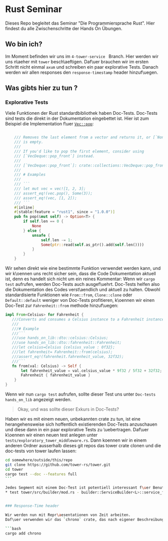# Rust Seminar

Dieses Repo begleitet das Seminar "Die Programmiersprache Rust".
Hier findest du alle Zwischenschritte der Hands On Übungen.

## Wo bin ich?

Im Moment befinden wir uns im `4-tower-service ` Branch. Hier werden wir uns n\aeher mit `tower` besch\aeftigen.
Daf\uer brauchen wir im ersten Schritt nicht einmal `axum` und schreiben ein paar explorative Tests.
Danach werden wir allen responses den `response-timestamp` header hinzuf\uegen.

## Was gibts hier zu tun ?

### Explorative Tests

Viele Funktionen der Rust standardbibliothek haben Doc-Tests. Doc-Tests sind tests die direkt in der Dokumentation eingebettet ist. Hier ist zum Beispiel die Implementation f\uer [`Vec::pop`](https://doc.rust-lang.org/src/alloc/vec/mod.rs.html#1953):

````rust

    /// Removes the last element from a vector and returns it, or [`None`] if it
    /// is empty.
    ///
    /// If you'd like to pop the first element, consider using
    /// [`VecDeque::pop_front`] instead.
    ///
    /// [`VecDeque::pop_front`]: crate::collections::VecDeque::pop_front
    ///
    /// # Examples
    ///
    /// ```
    /// let mut vec = vec![1, 2, 3];
    /// assert_eq!(vec.pop(), Some(3));
    /// assert_eq!(vec, [1, 2]);
    /// ```
    #[inline]
    #[stable(feature = "rust1", since = "1.0.0")]
    pub fn pop(&mut self) -> Option<T> {
        if self.len == 0 {
            None
        } else {
            unsafe {
                self.len -= 1;
                Some(ptr::read(self.as_ptr().add(self.len())))
            }
        }
    }

````

Wir sehen direkt wie eine bestimmte Funktion verwendet werden kann, und wir k\oennen uns recht sicher sein, dass die Code Dokumentation aktuell ist, denn es handelt sich nicht um ein reines Kommentar:
Wenn wir `cargo test` aufrufen, werden Doc-Tests auch ausgef\uehrt. Doc-Tests helfen also die Dokumentation des Codes verst\aendlich und aktuell zu halten.
Obwohl standardisierte Funktionen wie `From::from`, `Clone::clone` oder `Default::default` weniger von Doc-Tests profitieren, k\oennen wir einen Doc-Test zur `Fahrenheit::from` methode hinzuf\uegen:

````rust
impl From<Celsius> for Fahrenheit {
   ///Converts and consumes a Celsius instance to a Fahrenheit instance.
   ///
   ///# Example
   ///```
   ///use hands_on_lib::dto::celsius::Celsius;
   ///use hands_on_lib::dto::fahrenheit::Fahrenheit;
   ///let celsius=Celsius {celsius_value : 0f32};
   ///let fahrenheit= Fahrenheit::from(celsius);
   ///assert_eq!(fahrenheit.fahrenheit_value, 32f32);
   ///```
   fn from(val: Celsius) -> Self {
       let fahrenheit_value = val.celsius_value * 9f32 / 5f32 + 32f32;
       Fahrenheit { fahrenheit_value }
    }
}

````

Wenn wir nun `cargo test` aufrufen, sollte dieser Test uns unter `Doc-tests hands_on_lib` angezeigt werden.

> Okay, und was sollte dieser Exkurs in Doc-Tests?

Haben wir es mit einem neuen, unbekannten crate zu tun, ist eine herangehensweise sich hoffentlich existierenden Doc-Tests anzuschauen und diese dann in ein paar explorative Tests zu \uebertragen.
Daf\uer k\oennen wir einen neuen test anlegen unter `tests/exploratory_tower_middleware.rs`. Dann koennen wir in einem anderen Ordner ausserhalb dieses git repos das tower crate clonen und die doc-tests von tower laufen lassen:

````bash
cd somewhere/outside/this/repo
git clone https://github.com/tower-rs/tower.git
cd tower
cargo test --doc --features full
```

Jedes Segment mit einem Doc-Test ist potentiell interessant f\uer Benutzer:innen des crates. Wir schauen uns nun aber nur 3 Funktionen an:
* test tower/src/builder/mod.rs - builder::ServiceBuilder<L>::service_fn (line 502) ... ok


### Response-Time header

Wir werden nun mit Repr\aesentationen von Zeit arbeiten.
Daf\uer verwenden wir das `chrono` crate, das nach eigener Beschreibung darauf abzielt alle Funktionalit\aet f\uer Datums und Zeit operationen zu implementieren.

```bash
cargo add chrono
````
